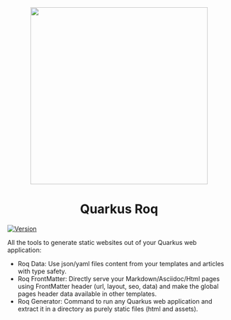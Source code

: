 <div align="center">
  <img src="https://github.com/quarkiverse/quarkus-roq/assets/2223984/0eb6642e-8dd3-4def-abb7-f63062ae755b" width="400" >



# Quarkus Roq

</div>

[![Version](https://img.shields.io/maven-central/v/io.quarkiverse.roq/quarkus-roq?logo=apache-maven&style=flat-square)](https://central.sonatype.com/artifact/io.quarkiverse.roq/quarkus-roq-parent)

All the tools to generate static websites out of your Quarkus web application:
- Roq Data: Use json/yaml files content from your templates and articles with type safety.
- Roq FrontMatter: Directly serve your Markdown/Asciidoc/Html pages using FrontMatter header (url, layout, seo, data) and make the global pages header data available in other templates.
- Roq Generator: Command to run any Quarkus web application and extract it in a directory as purely static files (html and assets).


